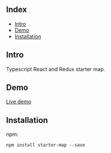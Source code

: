 ## Index

- [Intro](#intro)
- [Demo](#demo)
- [Installation](#installation)

## Intro

Typescript React and Redux starter map.

## Demo

[Live demo](http://starter-map.iding.ir)

## Installation

npm:

```
npm install starter-map --save
```

